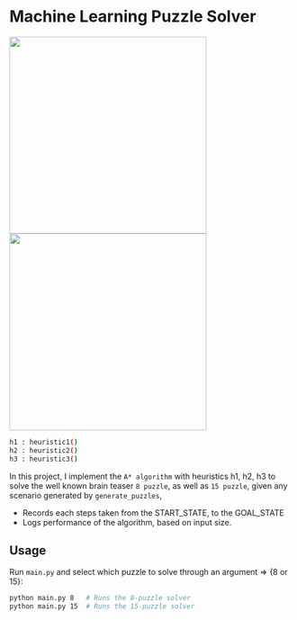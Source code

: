 # Machine Learning Puzzle Solver

<img style="width:350px;" src="https://i.imgur.com/14sLiZq.jpeg"></img>
<img style="width:350px;" src="https://i.imgur.com/DdDpluw.png"></img>

```sh
h1 : heuristic1()
h2 : heuristic2()
h3 : heuristic3()
```
In this project, I implement the ```A* algorithm``` with heuristics h1, h2, h3 to solve the well known brain teaser ```8 puzzle```, as well as ```15 puzzle```, given any scenario generated by ``generate_puzzles``, 
* Records each steps taken from the START_STATE, to the GOAL_STATE
* Logs performance of the algorithm, based on input size.


## Usage

Run ``main.py`` and select which puzzle to solve through an argument => {8 or 15}:

```sh
python main.py 8   # Runs the 8-puzzle solver
python main.py 15  # Runs the 15-puzzle solver
